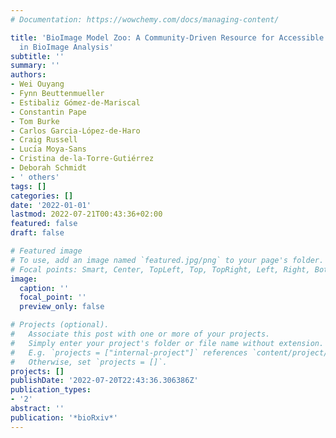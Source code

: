 ```yaml
---
# Documentation: https://wowchemy.com/docs/managing-content/

title: 'BioImage Model Zoo: A Community-Driven Resource for Accessible Deep Learning
  in BioImage Analysis'
subtitle: ''
summary: ''
authors:
- Wei Ouyang
- Fynn Beuttenmueller
- Estibaliz Gómez-de-Mariscal
- Constantin Pape
- Tom Burke
- Carlos Garcia-López-de-Haro
- Craig Russell
- Lucı́a Moya-Sans
- Cristina de-la-Torre-Gutiérrez
- Deborah Schmidt
- ' others'
tags: []
categories: []
date: '2022-01-01'
lastmod: 2022-07-21T00:43:36+02:00
featured: false
draft: false

# Featured image
# To use, add an image named `featured.jpg/png` to your page's folder.
# Focal points: Smart, Center, TopLeft, Top, TopRight, Left, Right, BottomLeft, Bottom, BottomRight.
image:
  caption: ''
  focal_point: ''
  preview_only: false

# Projects (optional).
#   Associate this post with one or more of your projects.
#   Simply enter your project's folder or file name without extension.
#   E.g. `projects = ["internal-project"]` references `content/project/deep-learning/index.md`.
#   Otherwise, set `projects = []`.
projects: []
publishDate: '2022-07-20T22:43:36.306386Z'
publication_types:
- '2'
abstract: ''
publication: '*bioRxiv*'
---
```

